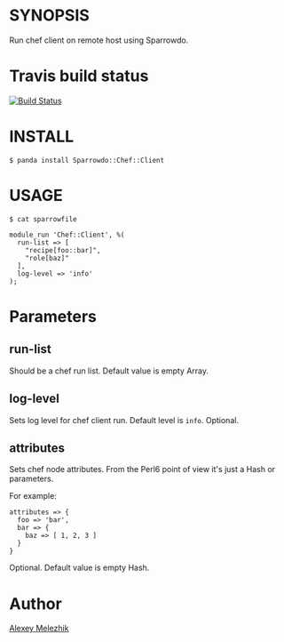 # SYNOPSIS

Run chef client on remote host using Sparrowdo.

# Travis build status

[![Build Status](https://travis-ci.org/melezhik/sparrowdo-chef-client.svg)](https://travis-ci.org/melezhik/sparrowdo-chef-client)


# INSTALL

    $ panda install Sparrowdo::Chef::Client


# USAGE

    $ cat sparrowfile

    module_run 'Chef::Client', %(
      run-list => [
        "recipe[foo::bar]",
        "role[baz]"
      ],
      log-level => 'info'
    );
    

# Parameters

## run-list

Should be a chef run list. Default value is empty Array.

## log-level

Sets log level for chef client run. Default level is `info`. Optional.
  
## attributes

Sets chef node attributes. From the Perl6 point of view it's just a Hash or parameters. 

For example:

    attributes => {
      foo => 'bar',
      bar => {
        baz => [ 1, 2, 3 ]
      }
    }


Optional. Default value is empty Hash.

# Author

[Alexey Melezhik](melezhik@gmail.com)
